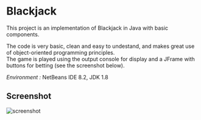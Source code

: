 # Blackjack

This project is an implementation of Blackjack in Java with basic components.  

The code is very basic, clean and easy to undestand, and makes great use of object-oriented programming principles.  
The game is played using the output console for display and a JFrame with buttons for betting (see the screenshot below).

*Environment :* NetBeans IDE 8.2, JDK 1.8

## Screenshot

![screenshot](https://user-images.githubusercontent.com/35910546/62540742-918bc580-b858-11e9-8499-70af3ec3926d.PNG)
